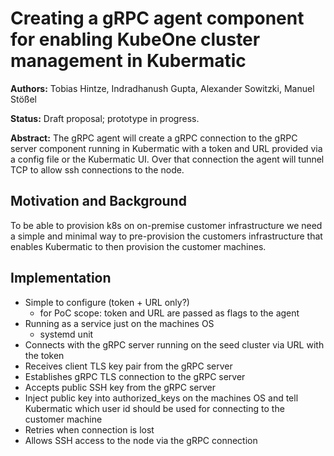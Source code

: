 # Creating a gRPC agent component for enabling KubeOne cluster management in Kubermatic

**Authors:** Tobias Hintze, Indradhanush Gupta, Alexander Sowitzki, Manuel Stößel

**Status:** Draft proposal; prototype in progress.

**Abstract:** The gRPC agent will create a gRPC connection to the gRPC server component running in Kubermatic with a token and URL provided via a config file or the Kubermatic UI. Over that connection the agent will tunnel TCP to allow ssh connections to the node.

## Motivation and Background

To be able to provision k8s on on-premise customer infrastructure we need a simple and minimal way to pre-provision the customers infrastructure that enables Kubermatic to then provision the customer machines.

## Implementation

- Simple to configure (token + URL only?)
    - for PoC scope: token and URL are passed as flags to the agent
- Running as a service just on the machines OS
    - systemd unit
- Connects with the gRPC server running on the seed cluster via URL with the token
- Receives client TLS key pair from the gRPC server
- Establishes gRPC TLS connection to the gRPC server
- Accepts public SSH key from the gRPC server
- Inject public key into authorized_keys on the machines OS and tell Kubermatic which user id should be used for connecting to the customer machine
- Retries when connection is lost
- Allows SSH access to the node via the gRPC connection
